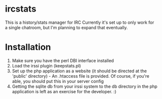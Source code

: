 ircstats
===================

This is a history/stats manager for IRC
Currently it's set up to only work for a single chatroom, but I'm planning to expand that eventually.

Installation
============
  1. Make sure you have the perl DBI interface installed
  2. Load the irssi plugin (keepstats.pl)
  3. Set up the php application as a website (it should be directed at the 'public' directory)
    - An .htaccess file is provided. Of course, if you're able, you should put this in your server config
  4. Getting the sqlite db from your irssi system to the db directory in the php application is left as an exercise for the developer. :)
